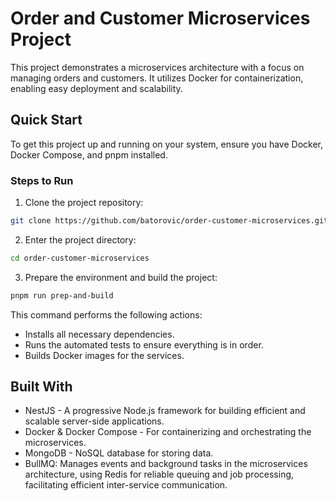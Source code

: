 
# Order and Customer Microservices Project

This project demonstrates a microservices architecture with a focus on managing orders and customers. It utilizes Docker for containerization, enabling easy deployment and scalability.

## Quick Start

To get this project up and running on your system, ensure you have Docker, Docker Compose, and pnpm installed.

### Steps to Run

1. Clone the project repository:
```bash
git clone https://github.com/batorovic/order-customer-microservices.git
```

2. Enter the project directory:
```bash
cd order-customer-microservices
```

3. Prepare the environment and build the project:
```bash
pnpm run prep-and-build
```
This command performs the following actions:
- Installs all necessary dependencies.
- Runs the automated tests to ensure everything is in order.
- Builds Docker images for the services.


## Built With

- NestJS - A progressive Node.js framework for building efficient and scalable server-side applications.
- Docker & Docker Compose - For containerizing and orchestrating the microservices.
- MongoDB - NoSQL database for storing data.
- BullMQ: Manages events and background tasks in the microservices architecture, using Redis for reliable queuing and job processing, facilitating efficient inter-service communication.


